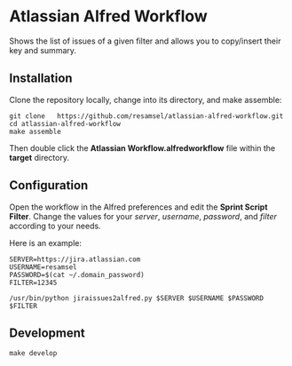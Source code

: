 # Atlassian Alfred Workflow

Shows the list of issues of a given filter and allows you to copy/insert their key and summary.

## Installation

Clone the repository locally, change into its directory, and make assemble:

```
git clone 	https://github.com/resamsel/atlassian-alfred-workflow.git
cd atlassian-alfred-workflow
make assemble
```

Then double click the **Atlassian Workflow.alfredworkflow** file within the **target** directory.

## Configuration

Open the workflow in the Alfred preferences and edit the **Sprint Script Filter**. Change the values for your *server*, *username*, *password*, and *filter* according to your needs.

Here is an example:

```
SERVER=https://jira.atlassian.com
USERNAME=resamsel
PASSWORD=$(cat ~/.domain_password)
FILTER=12345

/usr/bin/python jiraissues2alfred.py $SERVER $USERNAME $PASSWORD $FILTER
```

## Development

```
make develop
```
